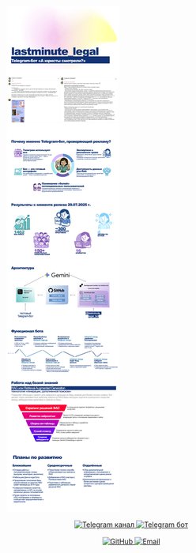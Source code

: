 ![Image_20250924](slides/combined-slides.png)

<div align="center">

<a href="https://t.me/delay_RAG">
  <img src="https://img.shields.io/badge/%20Канал-Делай RAG -0088cc?style=for-the-badge&logo=telegram&logoColor=white" alt="Telegram канал">
</a>

<a href="https://t.me/lastminute_legal_bot">
  <img src="https://img.shields.io/badge/%20Бот-lastminute_legal-0088cc?style=for-the-badge&logo=telegram&logoColor=white" alt="Telegram бот">
</a>
<br><br>
<a href="https://github.com/ekaterina-ya/lastminute_legal">
  <img src="https://img.shields.io/badge/%20GitHub-1e3a8a?style=for-the-badge&logo=github&logoColor=white" alt="GitHub">
</a>


<a href="mailto:yakunenko.ekaterina@gmail.com.com">
  <img src="https://img.shields.io/badge/%20Связаться_с_автором-6366f1?style=for-the-badge&logo=gmail&logoColor=white" alt="Email">
</a>

</div>
